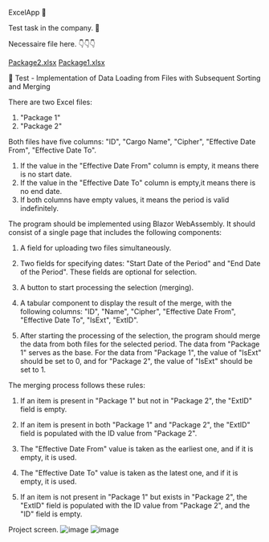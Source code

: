 ExcelApp 📑

Test task in the company. 🏢

Necessaire file here. 
👇👇👇

[Package2.xlsx](https://github.com/DevAlexandroG/ExcelApp/files/11980343/Package2.xlsx)
[Package1.xlsx](https://github.com/DevAlexandroG/ExcelApp/files/11980342/Package1.xlsx)

📓
Test - Implementation of Data Loading from Files with Subsequent Sorting and Merging

There are two Excel files: 
1) "Package 1" 
2) "Package 2"

Both files have five columns:
"ID", "Cargo Name", "Cipher", "Effective Date From", "Effective Date To".

1) If the value in the "Effective Date From" column is empty, it means there is no start date. 
2) If the value in the "Effective Date To" column is empty,it means there is no end date.
3) If both columns have empty values, it means the period is valid indefinitely.

The program should be implemented using Blazor WebAssembly.
It should consist of a single page that includes the following components:

1) A field for uploading two files simultaneously.
  
2) Two fields for specifying dates: "Start Date of the Period"
   and "End Date of the Period". These fields are optional for selection.
   
3) A button to start processing the selection (merging).
   
5) A tabular component to display the result of the merge,
   with the following columns:
   "ID", "Name", "Cipher", "Effective Date From", "Effective Date To", "IsExt", "ExtID".
   
6) After starting the processing of the selection, the program should merge
   the data from both files for the selected period. The data from "Package 1"
   serves as the base. For the data from "Package 1", the value of "IsExt"
   should be set to 0, and for "Package 2", the value of "IsExt" should be set to 1.

The merging process follows these rules:

1) If an item is present in "Package 1" but not in "Package 2", the "ExtID" field is empty.
   
3) If an item is present in both "Package 1" and "Package 2",
   the "ExtID" field is populated with the ID value from "Package 2".
   
5) The "Effective Date From" value is taken as the earliest one, and if it is empty, it is used.
   
7) The "Effective Date To" value is taken as the latest one, and if it is empty, it is used.
   
9) If an item is not present in "Package 1" but exists in "Package 2",
   the "ExtID" field is populated with the ID value from "Package 2", and the "ID" field is empty.

Project screen.
![image](https://github.com/DevAlexandroG/ExcelApp/assets/85547383/400446f0-8123-4003-8779-ec89a0c4a077)
![image](https://github.com/DevAlexandroG/ExcelApp/assets/85547383/cd2b9f47-c1c7-4c79-afa4-af7125ab1996)

